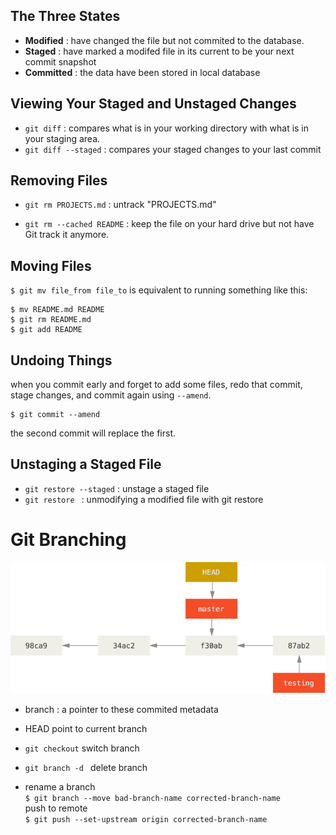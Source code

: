 ## The Three States
- **Modified** : have changed the file but not commited to the database.
-  **Staged** : have marked a modifed file in its current to be your next commit snapshot
-  **Committed** : the data have been stored in local database

## Viewing Your Staged and Unstaged Changes
- `git diff` : compares what is in your working directory with what is in your staging area.
- `git diff --staged` : compares your staged changes to your last commit

## Removing Files
- `git rm PROJECTS.md` : untrack "PROJECTS.md"

- `git rm --cached README` : keep the file on your hard drive but not have Git track it anymore.

## Moving Files
`$ git mv file_from file_to` is equivalent to running something like this:

```shell
$ mv README.md README
$ git rm README.md
$ git add README
```

## Undoing Things
when you commit early and forget to add some files, redo that commit, stage changes, and commit again using `--amend`.

```shell
$ git commit --amend
```
the second commit will replace the first.

## Unstaging a Staged File
- `git restore --staged` : unstage a staged file
- `git restore ` : unmodifying a modified file with git restore


# Git Branching
![](/image/PE/checkout_master.png)
- branch : a pointer to these commited metadata

- HEAD point to current branch

- `git checkout` switch branch  

- `git branch -d ` delete branch

- rename a branch  
  `$ git branch --move bad-branch-name corrected-branch-name`  
  push to remote  
  `$ git push --set-upstream origin corrected-branch-name`



